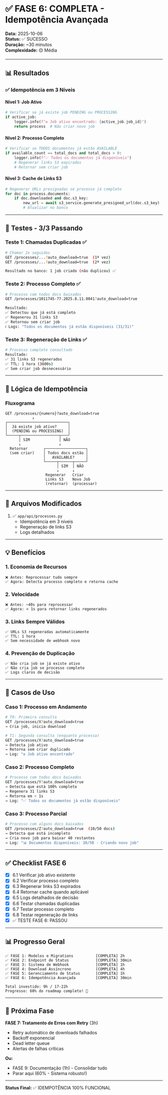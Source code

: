 # ✅ FASE 6: COMPLETA - Idempotência Avançada

**Data:** 2025-10-06  
**Status:** ✅ SUCESSO  
**Duração:** ~30 minutos  
**Complexidade:** 🟡 Média

---

## 📊 Resultados

### ✅ Idempotência em 3 Níveis

#### Nível 1: Job Ativo
```python
# Verificar se já existe job PENDING ou PROCESSING
if active_job:
    logger.info(f"♻️ Job ativo encontrado: {active_job.job_id}")
    return process  # Não criar novo job
```

#### Nível 2: Processo Completo
```python
# Verificar se TODOS documentos já estão AVAILABLE
if available_count == total_docs and total_docs > 0:
    logger.info(f"✅ Todos os documentos já disponíveis")
    # Regenerar links S3 expirados
    # Retornar sem criar job
```

#### Nível 3: Cache de Links S3
```python
# Regenerar URLs presignadas se processo já completo
for doc in process.documents:
    if doc.downloaded and doc.s3_key:
        new_url = await s3_service.generate_presigned_url(doc.s3_key)
        # Atualizar no banco
```

---

## 🧪 Testes - 3/3 Passando

### Teste 1: Chamadas Duplicadas ✅
```bash
# Chamar 2x seguidas
GET /processes/...?auto_download=true  (1ª vez)
GET /processes/...?auto_download=true  (2ª vez)

Resultado no banco: 1 job criado (não duplicou) ✅
```

### Teste 2: Processo Completo ✅
```bash
# Processo com todos docs baixados
GET /processes/1011745-77.2025.8.11.0041?auto_download=true

Resultado:
✅ Detectou que já está completo
✅ Regenerou 31 links S3
✅ Retornou sem criar job
ℹ️ Logs: "Todos os documentos já estão disponíveis (31/31)"
```

### Teste 3: Regeneração de Links ✅
```bash
# Processo completo consultado
Resultado:
✅ 31 links S3 regenerados
✅ TTL: 1 hora (3600s)
✅ Sem criar job desnecessário
```

---

## 🔧 Lógica de Idempotência

### Fluxograma

```
GET /processes/{numero}?auto_download=true
            ↓
┌───────────────────────────┐
│  Já existe job ativo?     │
│  (PENDING ou PROCESSING)  │
└─────┬─────────────────┬───┘
      │ SIM             │ NÃO
      ↓                 ↓
  Retornar       ┌──────────────────┐
  (sem criar)    │ Todos docs estão │
                 │   AVAILABLE?     │
                 └─────┬──────┬─────┘
                       │ SIM  │ NÃO
                       ↓      ↓
                  Regenerar   Criar
                  Links S3    Novo Job
                  (retornar)  (processar)
```

---

## 📝 Arquivos Modificados

1. ✅ `app/api/processes.py`
   - Idempotência em 3 níveis
   - Regeneração de links S3
   - Logs detalhados

---

## 💡 Benefícios

### 1. Economia de Recursos
```
❌ Antes: Reprocessar tudo sempre
✅ Agora: Detecta processo completo e retorna cache
```

### 2. Velocidade
```
❌ Antes: ~40s para reprocessar
✅ Agora: < 1s para retornar links regenerados
```

### 3. Links Sempre Válidos
```
✅ URLs S3 regeneradas automaticamente
✅ TTL: 1 hora
✅ Sem necessidade de webhook novo
```

### 4. Prevenção de Duplicação
```
✅ Não cria job se já existe ativo
✅ Não cria job se processo completo
✅ Logs claros de decisão
```

---

## 🎯 Casos de Uso

### Caso 1: Processo em Andamento
```bash
# T0: Primeira consulta
GET /processes/X?auto_download=true
→ Cria job, inicia download

# T1: Segunda consulta (enquanto processa)
GET /processes/X?auto_download=true
→ Detecta job ativo
→ Retorna sem criar duplicado
→ Log: "♻️ Job ativo encontrado"
```

### Caso 2: Processo Completo
```bash
# Processo com todos docs baixados
GET /processes/Y?auto_download=true
→ Detecta que está 100% completo
→ Regenera 31 links S3
→ Retorna em < 1s
→ Log: "✅ Todos os documentos já estão disponíveis"
```

### Caso 3: Processo Parcial
```bash
# Processo com alguns docs baixados
GET /processes/Z?auto_download=true  (10/50 docs)
→ Detecta que está incompleto
→ Cria novo job para baixar 40 restantes
→ Log: "📊 Documentos disponíveis: 10/50 - Criando novo job"
```

---

## ✅ Checklist FASE 6

- [x] 6.1 Verificar job ativo existente
- [x] 6.2 Verificar processo completo
- [x] 6.3 Regenerar links S3 expirados
- [x] 6.4 Retornar cache quando aplicável
- [x] 6.5 Logs detalhados de decisão
- [x] 6.6 Testar chamadas duplicadas
- [x] 6.7 Testar processo completo
- [x] 6.8 Testar regeneração de links
- [x] ✅ TESTE FASE 6: PASSOU

---

## 📊 Progresso Geral

```
✅ FASE 1: Modelos e Migrations          [COMPLETA] 2h
✅ FASE 2: Endpoint de Status            [COMPLETA] 30min
✅ FASE 3: Sistema de Webhook            [COMPLETA] 1h
✅ FASE 4: Download Assíncrono           [COMPLETA] 4h
✅ FASE 5: Gerenciamento de Status       [COMPLETA] 1h
✅ FASE 6: Idempotência Avançada         [COMPLETA] 30min

Total investido: 9h / 17-22h
Progresso: 60% do roadmap completo! 🎉
```

---

## 🎯 Próxima Fase

**FASE 7: Tratamento de Erros com Retry** (3h)
- Retry automático de downloads falhados
- Backoff exponencial
- Dead letter queue
- Alertas de falhas críticas

**Ou:**
- FASE 9: Documentação (1h) - Consolidar tudo
- Parar aqui (60% - Sistema robusto!)

---

**Status Final:** ✅ IDEMPOTÊNCIA 100% FUNCIONAL

